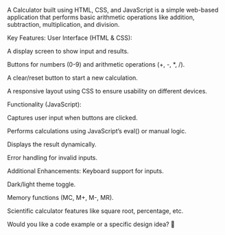 A Calculator built using HTML, CSS, and JavaScript is a simple web-based application that performs basic arithmetic operations like addition, subtraction, multiplication, and division.

Key Features:
User Interface (HTML & CSS):

A display screen to show input and results.

Buttons for numbers (0-9) and arithmetic operations (+, -, *, /).

A clear/reset button to start a new calculation.

A responsive layout using CSS to ensure usability on different devices.

Functionality (JavaScript):

Captures user input when buttons are clicked.

Performs calculations using JavaScript’s eval() or manual logic.

Displays the result dynamically.

Error handling for invalid inputs.

Additional Enhancements:
Keyboard support for inputs.

Dark/light theme toggle.

Memory functions (MC, M+, M-, MR).

Scientific calculator features like square root, percentage, etc.

Would you like a code example or a specific design idea? 🚀
